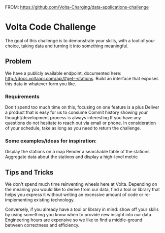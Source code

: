 FROM: https://github.com/Volta-Charging/data-applications-challenge

# Volta Code Challenge
The goal of this challenge is to demonstrate your skills, with a tool of your choice, taking data and turning it into something meaningful.

## Problem
We have a publicly available endpoint, documented here: http://docs.voltaapi.com/api/#get--stations. Build an interface that exposes this data in whatever form you like.

### Requirements
Don't spend too much time on this, focusing on one feature is a plus
Deliver a product that is easy for us to consume
Commit history showing your thought/development process is always interesting
If you have any questions do not hesitate to reach out via email or phone. In consideration of your schedule, take as long as you need to return the challenge.

### Some examples/ideas for inspiration:
Display the stations on a map
Render a searchable table of the stations
Aggregate data about the stations and display a high-level metric

## Tips and Tricks
We don't spend much time reinventing wheels here at Volta. Depending on the meaning you would like to derive from our data, find a tool or library that helps you express it without writing an excessive amount of code or re-implementing existing technology.

Conversely, if you already have a tool or library in mind: show off your skills by using something you know when to provide new insight into our data. Engineering hours are expensive so we like to find a middle-ground between correctness and efficiency.
